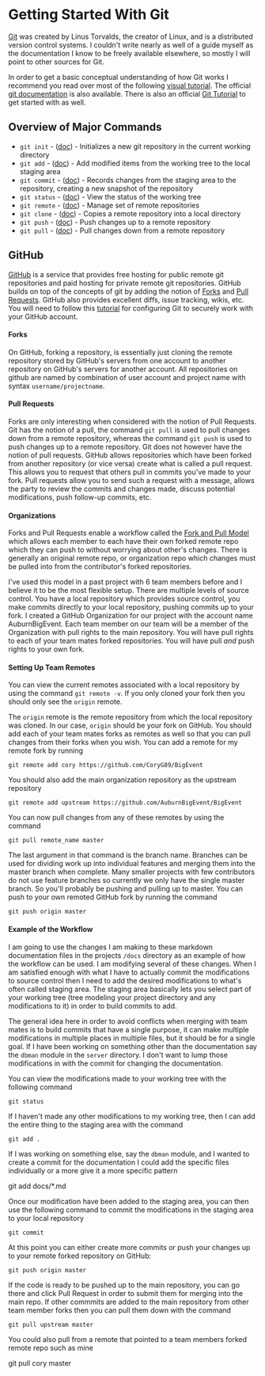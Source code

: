 Getting Started With Git
========================

[Git][git] was created by Linus Torvalds, the creator of Linux, and is a
distributed version control systems. I couldn't write nearly as well of a guide
myself as the documentation I know to be freely available elsewhere, so mostly
I will point to other sources for Git.

In order to get a basic conceptual understanding of how Git works I recommend
you read over most of the following [visual tutorial][git-concepts-tut]. The
official [git documentation][git-docs] is also available. There is also an
official [Git Tutorial][git-tutorial] to get started with as well.


Overview of Major Commands
--------------------------
 * `git init` - ([doc][git-init]) - Initializes a new git repository in the
      current working directory
 * `git add` - ([doc][git-add]) - Add modified items from the working tree to 
      the local staging area
 * `git commit` - ([doc][git-commit]) - Records changes from the staging area to 
      the repository, creating a new snapshot of the repository
 * `git status` - ([doc][git-commit]) - View the status of the working tree
 * `git remote` - ([doc][git-remote]) - Manage set of remote repositories
 * `git clone` - ([doc][git-clone]) - Copies a remote repository into a local 
      directory
 * `git push` - ([doc][git-push]) - Push changes up to a remote repository
 * `git pull` - ([doc][git-pull]) - Pull changes down from a remote repository

GitHub
------
[GitHub][github] is a service that provides free hosting for public remote git
repositories and paid hosting for private remote git repositories. GitHub builds
on top of the concepts of git by adding the notion of [Forks][github-forks] and
[Pull Requests][github-pull-requests]. GitHub also provides excellent diffs, 
issue tracking, wikis, etc. You will need to follow this 
[tutorial][github-git-setup] for configuring Git to securely work with your
GitHub account.

#### Forks

On GitHub, forking a repository, is essentially just cloning the remote
repository stored by GitHub's servers from one account to another repository
on GitHub's servers for another account. All repositories on github are named
by combination of user account and project name with syntax
`username/projectname`.

#### Pull Requests

Forks are only interesting when considered with the notion of Pull Requests.
Git has the notion of a pull, the command `git pull` is used to pull changes
down from a remote repository, whereas the command `git push` is used to push
changes up to a remote repository. Git does not however have the notion of pull
requests. GitHub allows repositories which have been forked from another
repository (or vice versa) create what is called a pull request. This allows
you to request that others pull in commits you've made to your fork. Pull
requests allow you to send such a request with a message, allows the party
to review the commits and changes made, discuss potential modifications, push
follow-up commits, etc.

#### Organizations

Forks and Pull Requests enable a workflow called the 
[Fork and Pull Model][github-fork-and-pull] which allows each member to each
have their own forked remote repo which they can push to without worrying about
other's changes. There is generally an original remote repo, or organization
repo which changes must be pulled into from the contributor's forked
repositories.

I've used this model in a past project with 6 team members before and I believe
it to be the most flexible setup. There are multiple levels of source control.
You have a local repository which provides source control, you make commits
directly to your local repository, pushing commits up to your fork. I created
a GitHub Organization for our project with the account name AuburnBigEvent. Each
team member on our team will be a member of the Organization with pull rights to
the main repository. You will have pull rights to each of your team mates forked
repositories. You will have pull *and* push rights to your own fork. 

#### Setting Up Team Remotes

You can view the current remotes associated with a local repository by using the
command `git remote -v`. If you only cloned your fork then you should only see
the `origin` remote.

The `origin` remote is the remote repository from which the local repository was
cloned. In our case, `origin` should be your fork on GitHub. You should add each
of your team mates forks as remotes as well so that you can pull changes from
their forks when you wish. You can add a remote for my remote fork by running

    git remote add cory https://github.com/CoryG89/BigEvent

You should also add the main organization repository as the upstream repository

    git remote add upstream https://github.com/AuburnBigEvent/BigEvent

You can now pull changes from any of these remotes by using the command

    git pull remote_name master

The last argument in that command is the branch name. Branches can be used for
dividing work up into individual features and merging them into the master
branch when complete. Many smaller projects with few contributors do not use
feature branches so currently we only have the single master branch. So you'll
probably be pushing and pulling up to master. You can push to your own remoted
GitHub fork by running the command

    git push origin master

#### Example of the Workflow

I am going to use the changes I am making to these markdown documentation files
in the projects `/docs` directory as an example of how the workflow can be used.
I am modifying several of these changes. When I am satisfied enough with what I
have to actually commit the modifications to source control then I need to add
the desired modifications to what's often called staging area. The staging area
basically lets you select part of your working tree (tree modeling your project
directory and any modifications to it) in order to build commits to add.

The general idea here in order to avoid conflicts when merging with team mates
is to build commits that have a single purpose, it can make multiple 
modifications in multiple places in multiple files, but it should be for a
single goal. If I have been working on something other than the documentation
say the `dbman` module in the `server` directory. I don't want to lump those
modifications in with the commit for changing the documentation.

You can view the modifications made to your working tree with the following
command

    git status

If I haven't made any other modifications to my working tree, then I can add
the entire thing to the staging area with the command

    git add .

If I was working on something else, say the `dbman` module, and I wanted to
create a commit for the documentation I could add the specific files individually
or a more give it a more specific pattern

   git add docs/*.md

Once our modification have been added to the staging area, you can then use the
following command to commit the modifications in the staging area to your local
repository

    git commit

At this point you can either create more commits or push your changes up to your
remote forked repository on GitHub:

    git push origin master

If the code is ready to be pushed up to the main repository, you can go there
and click Pull Request in order to submit them for merging into the main repo.
If other commmits are added to the main repository from other team member forks
then you can pull them down with the command

    git pull upstream master

You could also pull from a remote that pointed to a team members forked
remote repo such as mine

   git pull cory master

[git]: http://git-scm.com
[git-docs]: http://git-scm.com/docs
[git-tutorial]: http://git-scm.com/docs/gittutorial
[git-config]: http://git-scm.com/docs/git-config
[git-init]: http://git-scm.com/docs/git-add
[git-add]: http://git-scm.com/docs/git-add
[git-commit]: http://git-scm.com/docs/git-commit
[git-status]: http://git-scm.com/docs/git-status
[git-remote]: http://git-scm.com/docs/git-remote
[git-clone]: http://git-scm.com/docs/git-clone
[git-pull]: http://git-scm.com/docs/git-pull
[git-push]: http://git-scm.com/docs/git-push

[git-concepts-tut]: http://gitolite.com/gcs/index.html

[github]: http://github.com
[github-forks]: https://help.github.com/articles/fork-a-repo
[github-pull-requests]:https://help.github.com/articles/using-pull-requests
[github-git-setup]: https://help.github.com/articles/set-up-git

[github-fork-and-pull]: https://help.github.com/articles/using-pull-requests#fork--pull

[profhacker-forks-pull-requests]: http://chronicle.com/blogs/profhacker/forks-and-pull-requests-in-github/47753
